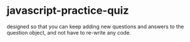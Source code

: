 # javascript-practice-quiz

designed so that you can keep adding new questions and answers to the question object, and not have to re-write any code.